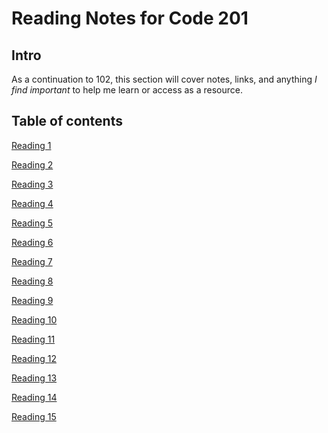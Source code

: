 # Reading Notes for Code 201

## Intro

As a continuation to 102, this section will cover notes, links, and anything *I find important* to help me learn or access as a resource.

## Table of contents

[Reading 1]()

[Reading 2]()

[Reading 3]()

[Reading 4]()

[Reading 5]()

[Reading 6]()

[Reading 7]()

[Reading 8]()

[Reading 9]()

[Reading 10]()

[Reading 11]()

[Reading 12]()

[Reading 13]()

[Reading 14]()

[Reading 15]()
